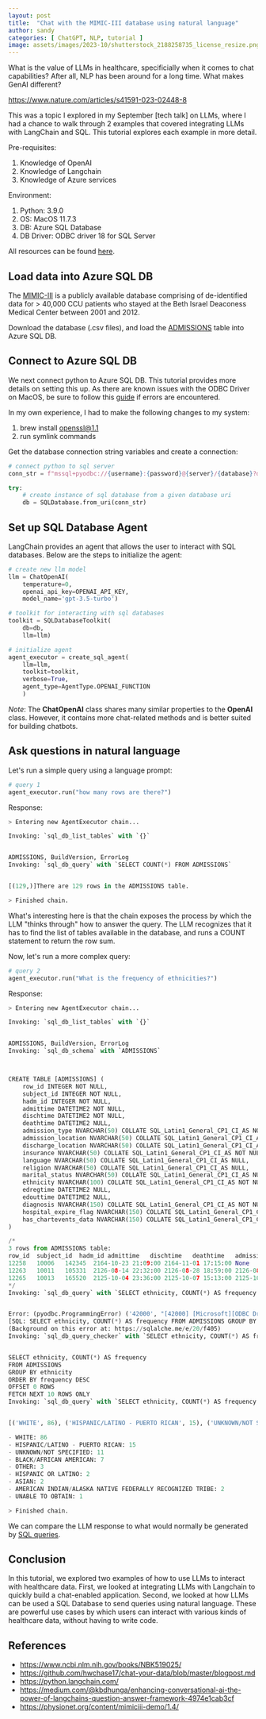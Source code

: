 ```yaml
---
layout: post
title:  "Chat with the MIMIC-III database using natural language"
author: sandy
categories: [ ChatGPT, NLP, tutorial ]
image: assets/images/2023-10/shutterstock_2188258735_license_resize.png
---
```

What is the value of LLMs in healthcare, specificially when it comes to chat capabilities?  After all, NLP has been around for a long time.  What makes GenAI different?  

https://www.nature.com/articles/s41591-023-02448-8

This was a topic I explored in my September [tech talk] on LLMs, where I had a chance to walk through 2 examples that covered integrating LLMs with LangChain and SQL.  This tutorial explores each example in more detail. 

Pre-requisites:
1. Knowledge of OpenAI
2. Knowledge of Langchain
3. Knowledge of Azure services

Environment:
1. Python: 3.9.0
2. OS: MacOS 11.7.3
3. DB: Azure SQL Database
4. DB Driver: ODBC driver 18 for SQL Server


All resources can be found [here](https://github.com/slsu0424/pmc-patients).

## Load data into Azure SQL DB
The [MIMIC-III](https://physionet.org/content/mimiciii-demo/1.4/) is a publicly available database comprising of de-identified data for > 40,000 CCU patients who stayed at the Beth Israel Deaconess Medical Center between 2001 and 2012.  

Download the database (.csv files), and load the [ADMISSIONS]() table into Azure SQL DB. 

## Connect to Azure SQL DB
We next connect python to Azure SQL DB.  This tutorial provides more details on setting this up.  As there are known issues with the ODBC Driver on MacOS, be sure to follow this [guide](https://learn.microsoft.com/en-us/sql/connect/odbc/linux-mac/known-issues-in-this-version-of-the-driver?view=sql-server-ver16) if errors are encountered.  

In my own experience, I had to make the following changes to my system:

1. brew install openssl@1.1
2. run symlink commands

Get the database connection string variables and create a connection:
```python
# connect python to sql server
conn_str = f"mssql+pyodbc://{username}:{password}@{server}/{database}?driver={driver}"

try:
    # create instance of sql database from a given database uri
    db = SQLDatabase.from_uri(conn_str)
```
## Set up SQL Database Agent
LangChain provides an agent that allows the user to interact with SQL databases.  Below are the steps to initialize the agent:

```python
# create new llm model
llm = ChatOpenAI(
    temperature=0, 
    openai_api_key=OPENAI_API_KEY, 
    model_name='gpt-3.5-turbo')

# toolkit for interacting with sql databases
toolkit = SQLDatabaseToolkit(
    db=db,
    llm=llm)

# initialize agent
agent_executor = create_sql_agent(
    llm=llm,
    toolkit=toolkit,
    verbose=True,
    agent_type=AgentType.OPENAI_FUNCTION
    )
 ```
 *Note*: The **ChatOpenAI** class shares many similar properties to the **OpenAI** class.  However, it contains more chat-related methods and is better suited for building chatbots.

## Ask questions in natural language
Let's run a simple query using a language prompt:
```python
# query 1
agent_executor.run("how many rows are there?")
```
Response:
```python
> Entering new AgentExecutor chain...

Invoking: `sql_db_list_tables` with `{}`


ADMISSIONS, BuildVersion, ErrorLog
Invoking: `sql_db_query` with `SELECT COUNT(*) FROM ADMISSIONS`


[(129,)]There are 129 rows in the ADMISSIONS table.

> Finished chain.
```
What's interesting here is that the chain exposes the process by which the LLM "thinks through" how to answer the query.  The LLM recognizes that it has to find the list of tables available in the database, and runs a COUNT statement to return the row sum.

Now, let's run a more complex query:
```python
# query 2
agent_executor.run("What is the frequency of ethnicities?")
```
Response:
```python
> Entering new AgentExecutor chain...

Invoking: `sql_db_list_tables` with `{}`


ADMISSIONS, BuildVersion, ErrorLog
Invoking: `sql_db_schema` with `ADMISSIONS`



CREATE TABLE [ADMISSIONS] (
	row_id INTEGER NOT NULL, 
	subject_id INTEGER NOT NULL, 
	hadm_id INTEGER NOT NULL, 
	admittime DATETIME2 NOT NULL, 
	dischtime DATETIME2 NOT NULL, 
	deathtime DATETIME2 NULL, 
	admission_type NVARCHAR(50) COLLATE SQL_Latin1_General_CP1_CI_AS NOT NULL, 
	admission_location NVARCHAR(50) COLLATE SQL_Latin1_General_CP1_CI_AS NOT NULL, 
	discharge_location NVARCHAR(50) COLLATE SQL_Latin1_General_CP1_CI_AS NOT NULL, 
	insurance NVARCHAR(50) COLLATE SQL_Latin1_General_CP1_CI_AS NOT NULL, 
	language NVARCHAR(50) COLLATE SQL_Latin1_General_CP1_CI_AS NULL, 
	religion NVARCHAR(50) COLLATE SQL_Latin1_General_CP1_CI_AS NULL, 
	marital_status NVARCHAR(50) COLLATE SQL_Latin1_General_CP1_CI_AS NULL, 
	ethnicity NVARCHAR(100) COLLATE SQL_Latin1_General_CP1_CI_AS NOT NULL, 
	edregtime DATETIME2 NULL, 
	edouttime DATETIME2 NULL, 
	diagnosis NVARCHAR(150) COLLATE SQL_Latin1_General_CP1_CI_AS NOT NULL, 
	hospital_expire_flag NVARCHAR(150) COLLATE SQL_Latin1_General_CP1_CI_AS NOT NULL, 
	has_chartevents_data NVARCHAR(150) COLLATE SQL_Latin1_General_CP1_CI_AS NOT NULL
)

/*
3 rows from ADMISSIONS table:
row_id	subject_id	hadm_id	admittime	dischtime	deathtime	admission_type	admission_location	discharge_location	insurance	language	religion	marital_status	ethnicity	edregtime	edouttime	diagnosis	hospital_expire_flag	has_chartevents_data
12258	10006	142345	2164-10-23 21:09:00	2164-11-01 17:15:00	None	EMERGENCY	EMERGENCY ROOM ADMIT	HOME HEALTH CARE	Medicare	None	CATHOLIC	SEPARATED	BLACK/AFRICAN AMERICAN	2164-10-23 16:43:00	2164-10-23 23:00:00	SEPSIS	0	1
12263	10011	105331	2126-08-14 22:32:00	2126-08-28 18:59:00	2126-08-28 18:59:00	EMERGENCY	TRANSFER FROM HOSP/EXTRAM	DEAD/EXPIRED	Private	None	CATHOLIC	SINGLE	UNKNOWN/NOT SPECIFIED	None	None	HEPATITIS B	1	1
12265	10013	165520	2125-10-04 23:36:00	2125-10-07 15:13:00	2125-10-07 15:13:00	EMERGENCY	TRANSFER FROM HOSP/EXTRAM	DEAD/EXPIRED	Medicare	None	CATHOLIC	None	UNKNOWN/NOT SPECIFIED	None	None	SEPSIS	1	1
*/
Invoking: `sql_db_query` with `SELECT ethnicity, COUNT(*) AS frequency FROM ADMISSIONS GROUP BY ethnicity ORDER BY frequency DESC LIMIT 10`


Error: (pyodbc.ProgrammingError) ('42000', "[42000] [Microsoft][ODBC Driver 18 for SQL Server][SQL Server]Incorrect syntax near 'LIMIT'. (102) (SQLExecDirectW)")
[SQL: SELECT ethnicity, COUNT(*) AS frequency FROM ADMISSIONS GROUP BY ethnicity ORDER BY frequency DESC LIMIT 10]
(Background on this error at: https://sqlalche.me/e/20/f405)
Invoking: `sql_db_query_checker` with `SELECT ethnicity, COUNT(*) AS frequency FROM ADMISSIONS GROUP BY ethnicity ORDER BY frequency DESC OFFSET 0 ROWS FETCH NEXT 10 ROWS ONLY`


SELECT ethnicity, COUNT(*) AS frequency 
FROM ADMISSIONS 
GROUP BY ethnicity 
ORDER BY frequency DESC 
OFFSET 0 ROWS 
FETCH NEXT 10 ROWS ONLY
Invoking: `sql_db_query` with `SELECT ethnicity, COUNT(*) AS frequency FROM ADMISSIONS GROUP BY ethnicity ORDER BY frequency DESC OFFSET 0 ROWS FETCH NEXT 10 ROWS ONLY`


[('WHITE', 86), ('HISPANIC/LATINO - PUERTO RICAN', 15), ('UNKNOWN/NOT SPECIFIED', 11), ('BLACK/AFRICAN AMERICAN', 7), ('OTHER', 3), ('HISPANIC OR LATINO', 2), ('ASIAN', 2), ('AMERICAN INDIAN/ALASKA NATIVE FEDERALLY RECOGNIZED TRIBE', 2), ('UNABLE TO OBTAIN', 1)]The frequency of ethnicities in the database is as follows:

- WHITE: 86
- HISPANIC/LATINO - PUERTO RICAN: 15
- UNKNOWN/NOT SPECIFIED: 11
- BLACK/AFRICAN AMERICAN: 7
- OTHER: 3
- HISPANIC OR LATINO: 2
- ASIAN: 2
- AMERICAN INDIAN/ALASKA NATIVE FEDERALLY RECOGNIZED TRIBE: 2
- UNABLE TO OBTAIN: 1

> Finished chain.
```

We can compare the LLM response to what would normally be generated by [SQL queries]().


## Conclusion
In this tutorial, we explored two examples of how to use LLMs to interact with healthcare data.  First, we looked at integrating LLMs with Langchain to quickly build a chat-enabled application.  Second, we looked at how LLMs can be used a SQL Database to send queries using natural language.  These are powerful use cases by which users can interact with various kinds of healthcare data, without having to write code.  


## References
+ <https://www.ncbi.nlm.nih.gov/books/NBK519025/>
+ <https://github.com/hwchase17/chat-your-data/blob/master/blogpost.md>
+ <https://python.langchain.com/>
+ <https://medium.com/@kbdhunga/enhancing-conversational-ai-the-power-of-langchains-question-answer-framework-4974e1cab3cf>
+ <https://physionet.org/content/mimiciii-demo/1.4/>